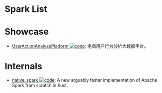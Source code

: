 # Spark List

# Showcase

- [UserActionAnalyzePlatform ![code](https://martrix-usa.oss-accelerate.aliyuncs.com/logo/code.svg)](https://github.com/oeljeklaus-you/UserActionAnalyzePlatform): 电商用户行为分析大数据平台。

# Internals

- [native_spark ![code](https://martrix-usa.oss-accelerate.aliyuncs.com/logo/code.svg)](https://github.com/rajasekarv/native_spark): A new arguably faster implementation of Apache Spark from scratch in Rust.
